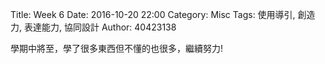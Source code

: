 Title: Week 6
Date: 2016-10-20 22:00
Category: Misc
Tags: 使用導引, 創造力, 表達能力, 協同設計
Author: 40423138

學期中將至，學了很多東西但不懂的也很多，繼續努力!